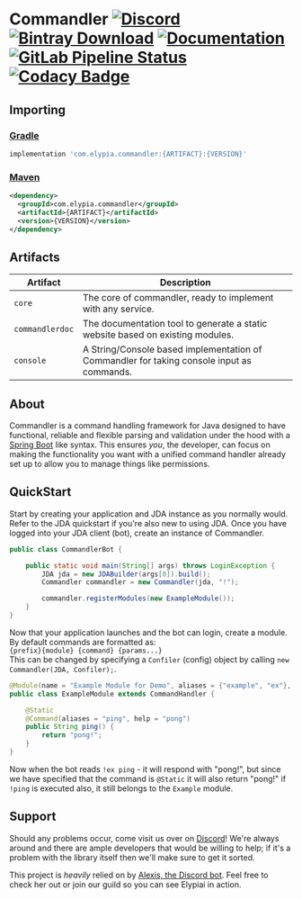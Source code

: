 # Commandler [![Discord](https://discordapp.com/api/guilds/184657525990359041/widget.png)](https://discord.gg/hprGMaM) [![Bintray Download](https://api.bintray.com/packages/elypia/Commandler/Commandler/images/download.svg)](https://bintray.com/elypia/Commandler/Commandler/_latestVersion) [![Documentation](https://img.shields.io/badge/Docs-Commandler-blue.svg)](https://commandler.elypia.com/) [![GitLab Pipeline Status](https://gitlab.com/Elypia/Commandler/badges/master/pipeline.svg)](https://gitlab.com/Elypia/Commandler/commits/master) [![Codacy Badge](https://api.codacy.com/project/badge/Grade/4756f0a78c104040b93c8df85cd9f9ff)](https://www.codacy.com/app/Elypia/Commandler?utm_source=gitlab.com&amp;utm_medium=referral&amp;utm_content=Elypia/Commandler&amp;utm_campaign=Badge_Grade)

## Importing
### [Gradle](https://gradle.org/)
```gradle
implementation 'com.elypia.commandler:{ARTIFACT}:{VERSION}'
```

### [Maven](https://maven.apache.org/)
```xml
<dependency>
  <groupId>com.elypia.commandler</groupId>
  <artifactId>{ARTIFACT}</artifactId>
  <version>{VERSION}</version>
</dependency>
```

## **Artifacts**
| Artifact        | Description                                                                                                                 |
|-----------------|-------------------------------------------------------------------------------------------|
| `core`          | The core of commandler, ready to implement with any service.                              |
| `commandlerdoc` | The documentation tool to generate a static website based on existing modules.            |                                                              |
| `console`       | A String/Console based implementation of Commandler for taking console input as commands. |

## About
Commandler is a command handling framework for Java designed to have functional, reliable and flexible parsing and validation under the hood with a [Spring Boot](https://github.com/spring-projects/spring-boot) like syntax. This ensures _you_, the developer, can focus on making the functionality you want with a unified command handler already set up to allow you to manage things like permissions.

## QuickStart
Start by creating your application and JDA instance as you normally would. Refer to the JDA quickstart if you're also new to using JDA. Once you have logged into your JDA client (bot), create an instance of Commandler.
```java
public class CommandlerBot {

    public static void main(String[] args) throws LoginException {
        JDA jda = new JDABuilder(args[0]).build();
        Commandler commandler = new Commandler(jda, "!");

        commandler.registerModules(new ExampleModule());
    }
}
```

Now that your application launches and the bot can login, create a module. By default commands are formatted as:  
`{prefix}{module} {command} {params...}`  
This can be changed by specifying a `Confiler` (config) object by calling `new Commandler(JDA, Confiler);`.
```java
@Module(name = "Example Module for Demo", aliases = {"example", "ex"}, description = "This module is made for demonstration and examples.")
public class ExampleModule extends CommandHandler {

    @Static
    @Command(aliases = "ping", help = "pong")
    public String ping() {
        return "pong!";
    }
}
```

Now when the bot reads `!ex ping` - it will respond with "pong!", but since we have specified that the command is `@Static` it will also return "pong!" if `!ping` is executed also, it still belongs to the `Example` module.

## Support
Should any problems occur, come visit us over on [Discord](https://discord.gg/hprGMaM)! We're always around and there are ample developers that would be willing to help; if it's a problem with the library itself then we'll make sure to get it sorted.

This project is _heavily_ relied on by [Alexis, the Discord bot](https://discordapp.com/oauth2/authorize?client_id=230716794212581376&scope=bot). Feel free to check her out or join our guild so you can see Elypiai in action.
